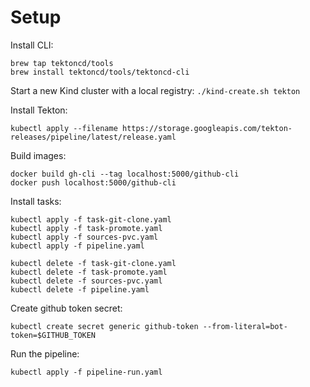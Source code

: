 # Setup

Install CLI:
```
brew tap tektoncd/tools
brew install tektoncd/tools/tektoncd-cli
```

Start a new Kind cluster with a local registry:
`./kind-create.sh tekton`

Install Tekton:
```
kubectl apply --filename https://storage.googleapis.com/tekton-releases/pipeline/latest/release.yaml
```

Build images:
```
docker build gh-cli --tag localhost:5000/github-cli
docker push localhost:5000/github-cli
```

Install tasks:
```
kubectl apply -f task-git-clone.yaml
kubectl apply -f task-promote.yaml
kubectl apply -f sources-pvc.yaml
kubectl apply -f pipeline.yaml
```
```
kubectl delete -f task-git-clone.yaml
kubectl delete -f task-promote.yaml
kubectl delete -f sources-pvc.yaml
kubectl delete -f pipeline.yaml
```

Create github token secret:
```
kubectl create secret generic github-token --from-literal=bot-token=$GITHUB_TOKEN
```

Run the pipeline:
```
kubectl apply -f pipeline-run.yaml
```


